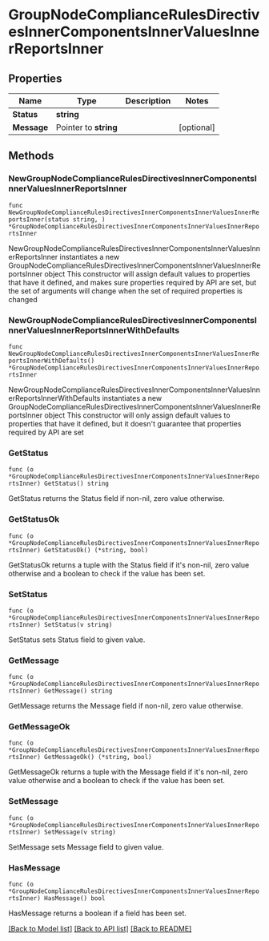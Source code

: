 # GroupNodeComplianceRulesDirectivesInnerComponentsInnerValuesInnerReportsInner

## Properties

Name | Type | Description | Notes
------------ | ------------- | ------------- | -------------
**Status** | **string** |  | 
**Message** | Pointer to **string** |  | [optional] 

## Methods

### NewGroupNodeComplianceRulesDirectivesInnerComponentsInnerValuesInnerReportsInner

`func NewGroupNodeComplianceRulesDirectivesInnerComponentsInnerValuesInnerReportsInner(status string, ) *GroupNodeComplianceRulesDirectivesInnerComponentsInnerValuesInnerReportsInner`

NewGroupNodeComplianceRulesDirectivesInnerComponentsInnerValuesInnerReportsInner instantiates a new GroupNodeComplianceRulesDirectivesInnerComponentsInnerValuesInnerReportsInner object
This constructor will assign default values to properties that have it defined,
and makes sure properties required by API are set, but the set of arguments
will change when the set of required properties is changed

### NewGroupNodeComplianceRulesDirectivesInnerComponentsInnerValuesInnerReportsInnerWithDefaults

`func NewGroupNodeComplianceRulesDirectivesInnerComponentsInnerValuesInnerReportsInnerWithDefaults() *GroupNodeComplianceRulesDirectivesInnerComponentsInnerValuesInnerReportsInner`

NewGroupNodeComplianceRulesDirectivesInnerComponentsInnerValuesInnerReportsInnerWithDefaults instantiates a new GroupNodeComplianceRulesDirectivesInnerComponentsInnerValuesInnerReportsInner object
This constructor will only assign default values to properties that have it defined,
but it doesn't guarantee that properties required by API are set

### GetStatus

`func (o *GroupNodeComplianceRulesDirectivesInnerComponentsInnerValuesInnerReportsInner) GetStatus() string`

GetStatus returns the Status field if non-nil, zero value otherwise.

### GetStatusOk

`func (o *GroupNodeComplianceRulesDirectivesInnerComponentsInnerValuesInnerReportsInner) GetStatusOk() (*string, bool)`

GetStatusOk returns a tuple with the Status field if it's non-nil, zero value otherwise
and a boolean to check if the value has been set.

### SetStatus

`func (o *GroupNodeComplianceRulesDirectivesInnerComponentsInnerValuesInnerReportsInner) SetStatus(v string)`

SetStatus sets Status field to given value.


### GetMessage

`func (o *GroupNodeComplianceRulesDirectivesInnerComponentsInnerValuesInnerReportsInner) GetMessage() string`

GetMessage returns the Message field if non-nil, zero value otherwise.

### GetMessageOk

`func (o *GroupNodeComplianceRulesDirectivesInnerComponentsInnerValuesInnerReportsInner) GetMessageOk() (*string, bool)`

GetMessageOk returns a tuple with the Message field if it's non-nil, zero value otherwise
and a boolean to check if the value has been set.

### SetMessage

`func (o *GroupNodeComplianceRulesDirectivesInnerComponentsInnerValuesInnerReportsInner) SetMessage(v string)`

SetMessage sets Message field to given value.

### HasMessage

`func (o *GroupNodeComplianceRulesDirectivesInnerComponentsInnerValuesInnerReportsInner) HasMessage() bool`

HasMessage returns a boolean if a field has been set.


[[Back to Model list]](../README.md#documentation-for-models) [[Back to API list]](../README.md#documentation-for-api-endpoints) [[Back to README]](../README.md)


